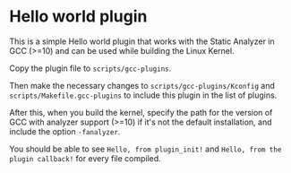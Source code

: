 # Hello world plugin

This is a simple Hello world plugin that works with the Static Analyzer in GCC (>=10)
and can be used while building the Linux Kernel.

Copy the plugin file to `scripts/gcc-plugins`. 

Then make the necessary changes to `scripts/gcc-plugins/Kconfig` and `scripts/Makefile.gcc-plugins` to include this plugin in the list of plugins.

After this, when you build the kernel, specify the path for the version of GCC with analyzer support (>=10) if it's not 
the default installation, and include the option `-fanalyzer`.

You should be able to see `Hello, from plugin_init!` and `Hello, from the plugin callback!` for every file compiled.
